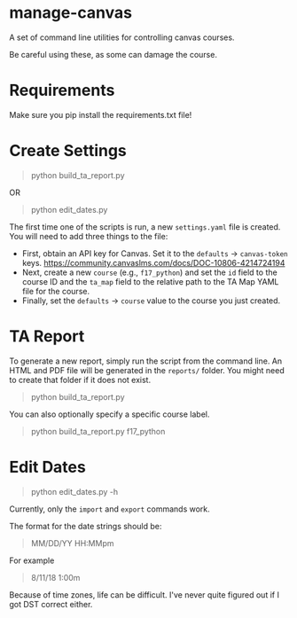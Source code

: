 # manage-canvas
A set of command line utilities for controlling canvas courses.

Be careful using these, as some can damage the course.

# Requirements

Make sure you pip install the requirements.txt file!

# Create Settings

> python build_ta_report.py

OR

> python edit_dates.py

The first time one of the scripts is run, a new `settings.yaml` file is created. You will need to add three things to the file:

* First, obtain an API key for Canvas. Set it to the `defaults` -> `canvas-token` keys. https://community.canvaslms.com/docs/DOC-10806-4214724194
* Next, create a new `course` (e.g., `f17_python`) and set the `id` field to the course ID and the `ta_map` field to the relative path to the TA Map YAML file for the course.
* Finally, set the `defaults` -> `course` value to the course you just created.

# TA Report

To generate a new report, simply run the script from the command line. An HTML and PDF file will be generated in the `reports/` folder. You might need to create that folder if it does not exist.

> python build_ta_report.py

You can also optionally specify a specific course label.

> python build_ta_report.py f17_python

# Edit Dates

> python edit_dates.py -h

Currently, only the `import` and `export` commands work. 

The format for the date strings should be:

> MM/DD/YY HH:MMpm

For example

> 8/11/18 1:00m

Because of time zones, life can be difficult. I've never quite figured out if I got DST correct either.